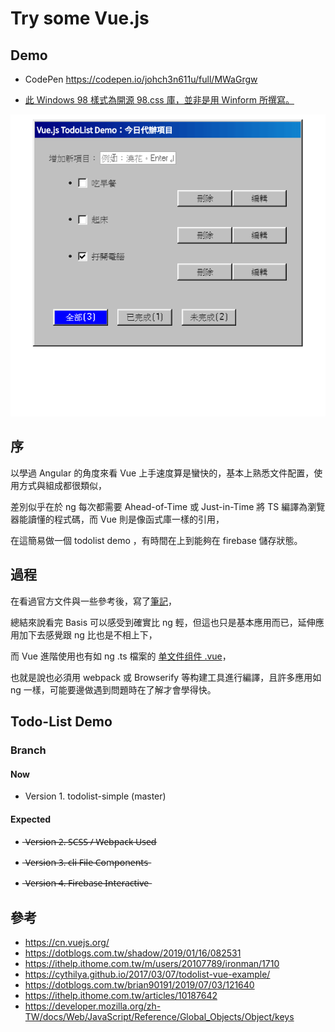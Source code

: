 # Try some Vue.js

## Demo

* CodePen <https://codepen.io/johch3n611u/full/MWaGrgw>

* [此 Windows 98 樣式為開源 98.css 庫，並非是用 Winform 所撰寫。](https://github.com/jdan/98.css?fbclid=IwAR1rCsmipzAA5RBq3RInac7Pz4pCKIRp8Y0OzBRi-LsdSGlNplcgw2o4NMQ)

![IMAGE](https://github.com/johch3n611u/Side-Project-Hellow-Vue.js/blob/master/IMG/vuetodolistdemo.gif)

## 序

以學過 Angular 的角度來看 Vue 上手速度算是蠻快的，基本上熟悉文件配置，使用方式與組成都很類似，

差別似乎在於 ng 每次都需要 Ahead-of-Time 或 Just-in-Time 將 TS 編譯為瀏覽器能讀懂的程式碼，而 Vue 則是像函式庫一樣的引用，

在這簡易做一個 todolist demo ，有時間在上到能夠在 firebase 儲存狀態。

## 過程

在看過官方文件與一些參考後，寫了[筆記](https://github.com/johch3n611u/Side-Project-Hellow-Vue.js/tree/master/StudyProject/Vue%20Basis)，

總結來說看完 Basis 可以感受到確實比 ng 輕，但這也只是基本應用而已，延伸應用加下去感覺跟 ng 比也是不相上下，

而 Vue 進階使用也有如 ng .ts 檔案的 [单文件组件 .vue](https://cn.vuejs.org/v2/guide/single-file-components.html)，

也就是說也必須用 webpack 或 Browserify 等构建工具進行編譯，且許多應用如 ng 一樣，可能要邊做遇到問題時在了解才會學得快。

## Todo-List Demo

### Branch

#### Now

* Version 1. todolist-simple (master)

#### Expected

*  ̶V̶e̶r̶s̶i̶o̶n̶ ̶2̶.̶ ̶S̶C̶S̶S̶ ̶/̶ ̶W̶e̶b̶p̶a̶c̶k̶ ̶U̶s̶e̶d̶

* ̶V̶e̶r̶s̶i̶o̶n̶ ̶3̶.̶ ̶c̶l̶i̶ ̶F̶i̶l̶e̶ ̶C̶o̶m̶p̶o̶n̶e̶n̶t̶s̶

* ̶V̶e̶r̶s̶i̶o̶n̶ ̶4̶.̶ ̶F̶i̶r̶e̶b̶a̶s̶e̶ ̶I̶n̶t̶e̶r̶a̶c̶t̶i̶v̶e̶

## 參考

* <https://cn.vuejs.org/>
* <https://dotblogs.com.tw/shadow/2019/01/16/082531>
* <https://ithelp.ithome.com.tw/m/users/20107789/ironman/1710>
* <https://cythilya.github.io/2017/03/07/todolist-vue-example/>
* <https://dotblogs.com.tw/brian90191/2019/07/03/121640>
* <https://ithelp.ithome.com.tw/articles/10187642>
* <https://developer.mozilla.org/zh-TW/docs/Web/JavaScript/Reference/Global_Objects/Object/keys>

